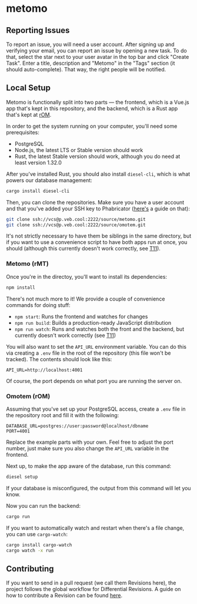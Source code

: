 # metomo

## Reporting Issues

To report an issue, you will need a user account. After signing up and
verifying your email, you can report an issue by opening a new task. To do that,
select the star next to your user avatar in the top bar and click "Create Task".
Enter a title, description and "Metomo" in the "Tags" section (it should
auto-complete). That way, the right people will be notified.

## Local Setup

Metomo is functionally split into two parts — the frontend, which is a Vue.js
app that's kept in this repository, and the backend, which is a Rust app that's
kept at [rOM](https://p.veb.cool/source/omotem).

In order to get the system running on your computer, you'll need some
prerequisites:

- PostgreSQL
- Node.js, the latest LTS or Stable version should work
- Rust, the latest Stable version should work, although you do need at least
  version 1.32.0

After you've installed Rust, you should also install `diesel-cli`, which is what
powers our database management:

```sh
cargo install diesel-cli
```

Then, you can clone the repositories. Make sure you have a user account and that
you've added your SSH key to Phabricator
([here's](https://p.veb.cool/w/new-user-guide/) a guide on that):

```sh
git clone ssh://vcs@p.veb.cool:2222/source/metomo.git
git clone ssh://vcs@p.veb.cool:2222/source/omotem.git
```

It's not strictly necessary to have them be siblings in the same directory, but
if you want to use a convenience script to have both apps run at once, you
should (although this currently doesn't work correctly, see
[T11](https://p.veb.cool/T11)).

### Metomo (rMT)

Once you're in the directoy, you'll want to install its dependencies:

```sh
npm install
```

There's not much more to it! We provide a couple of convenience commands for
doing stuff:

- `npm start`: Runs the frontend and watches for changes
- `npm run build`: Builds a production-ready JavaScript distribution
- `npm run watch`: Runs and watches both the front and the backend, but
  currently doesn't work correctly (see [T11](https://p.veb.cool/T11))
  
You will also want to set the `API_URL` environment variable. You can do this
via creating a `.env` file in the root of the repository (this file won't be
tracked). The contents should look like this:

```
API_URL=http://localhost:4001
```

Of course, the port depends on what port you are running the server on.

### Omotem (rOM)

Assuming that you've set up your PostgreSQL access, create a `.env` file in the
repository root and fill it with the following:

```
DATABASE_URL=postgres://user:password@localhost/dbname
PORT=4001
```

Replace the example parts with your own. Feel free to adjust the port number,
just make sure you also change the `API_URL` variable in the frontend.

Next up, to make the app aware of the database, run this command:

```sh
diesel setup
```

If your database is misconfigured, the output from this command will let you
know.

Now you can run the backend:

```sh
cargo run
```

If you want to automatically watch and restart when there's a file change,
you can use `cargo-watch`:

```sh
cargo install cargo-watch
cargo watch -x run
```

## Contributing

If you want to send in a pull request (we call them Revisions here), the
project follows the global workflow for Differential Revisions. A guide on
how to contribute a Revision can be found [here](https://p.veb.cool/w/differential-guide/).


